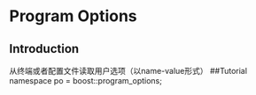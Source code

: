 # Program Options
## Introduction
从终端或者配置文件读取用户选项（以name-value形式）
##Tutorial
namespace po = boost::program_options;

